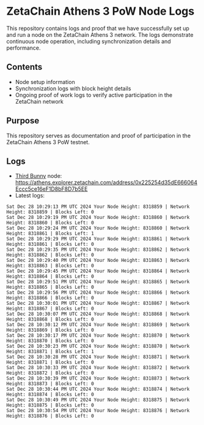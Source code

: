 # ZetaChain Athens 3 PoW Node Logs
This repository contains logs and proof that we have successfully set up and run a node on the ZetaChain Athens 3 network. The logs demonstrate continuous node operation, including synchronization details and performance.

## Contents
- Node setup information
- Synchronization logs with block height details
- Ongoing proof of work logs to verify active participation in the ZetaChain network

## Purpose
This repository serves as documentation and proof of participation in the ZetaChain Athens 3 PoW testnet.

## Logs

- [Third Bunny](https://thirdbunny.xyz/) node: https://athens.explorer.zetachain.com/address/0x225254d35dE666064Eccc5ce16eF1D8bF8D7b5EE
- Latest logs:
```
Sat Dec 28 10:29:13 PM UTC 2024 Your Node Height: 8318859 | Network Height: 8318859 | Blocks Left: 0
Sat Dec 28 10:29:19 PM UTC 2024 Your Node Height: 8318860 | Network Height: 8318860 | Blocks Left: 0
Sat Dec 28 10:29:24 PM UTC 2024 Your Node Height: 8318860 | Network Height: 8318861 | Blocks Left: 1
Sat Dec 28 10:29:29 PM UTC 2024 Your Node Height: 8318861 | Network Height: 8318861 | Blocks Left: 0
Sat Dec 28 10:29:35 PM UTC 2024 Your Node Height: 8318862 | Network Height: 8318862 | Blocks Left: 0
Sat Dec 28 10:29:40 PM UTC 2024 Your Node Height: 8318863 | Network Height: 8318863 | Blocks Left: 0
Sat Dec 28 10:29:45 PM UTC 2024 Your Node Height: 8318864 | Network Height: 8318864 | Blocks Left: 0
Sat Dec 28 10:29:51 PM UTC 2024 Your Node Height: 8318865 | Network Height: 8318865 | Blocks Left: 0
Sat Dec 28 10:29:56 PM UTC 2024 Your Node Height: 8318866 | Network Height: 8318866 | Blocks Left: 0
Sat Dec 28 10:30:01 PM UTC 2024 Your Node Height: 8318867 | Network Height: 8318867 | Blocks Left: 0
Sat Dec 28 10:30:07 PM UTC 2024 Your Node Height: 8318868 | Network Height: 8318868 | Blocks Left: 0
Sat Dec 28 10:30:12 PM UTC 2024 Your Node Height: 8318869 | Network Height: 8318869 | Blocks Left: 0
Sat Dec 28 10:30:17 PM UTC 2024 Your Node Height: 8318870 | Network Height: 8318870 | Blocks Left: 0
Sat Dec 28 10:30:23 PM UTC 2024 Your Node Height: 8318870 | Network Height: 8318871 | Blocks Left: 1
Sat Dec 28 10:30:28 PM UTC 2024 Your Node Height: 8318871 | Network Height: 8318871 | Blocks Left: 0
Sat Dec 28 10:30:33 PM UTC 2024 Your Node Height: 8318872 | Network Height: 8318872 | Blocks Left: 0
Sat Dec 28 10:30:39 PM UTC 2024 Your Node Height: 8318873 | Network Height: 8318873 | Blocks Left: 0
Sat Dec 28 10:30:44 PM UTC 2024 Your Node Height: 8318874 | Network Height: 8318874 | Blocks Left: 0
Sat Dec 28 10:30:49 PM UTC 2024 Your Node Height: 8318875 | Network Height: 8318875 | Blocks Left: 0
Sat Dec 28 10:30:54 PM UTC 2024 Your Node Height: 8318876 | Network Height: 8318876 | Blocks Left: 0
```
